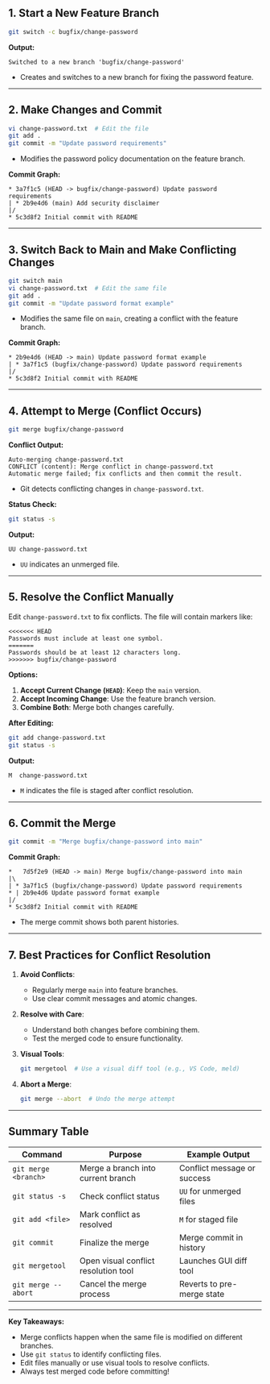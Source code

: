 ## 1. Start a New Feature Branch

```bash
git switch -c bugfix/change-password
```

**Output:**

```plaintext
Switched to a new branch 'bugfix/change-password'
```

- Creates and switches to a new branch for fixing the password feature.

------

## 2. Make Changes and Commit

```bash
vi change-password.txt  # Edit the file
git add .
git commit -m "Update password requirements"
```

- Modifies the password policy documentation on the feature branch.

**Commit Graph:**

```plaintext
* 3a7f1c5 (HEAD -> bugfix/change-password) Update password requirements
| * 2b9e4d6 (main) Add security disclaimer
|/  
* 5c3d8f2 Initial commit with README
```

------

## 3. Switch Back to Main and Make Conflicting Changes

```bash
git switch main
vi change-password.txt  # Edit the same file
git add .
git commit -m "Update password format example"
```

- Modifies the same file on `main`, creating a conflict with the feature branch.

**Commit Graph:**

```plaintext
* 2b9e4d6 (HEAD -> main) Update password format example
| * 3a7f1c5 (bugfix/change-password) Update password requirements
|/  
* 5c3d8f2 Initial commit with README
```

------

## 4. Attempt to Merge (Conflict Occurs)

```bash
git merge bugfix/change-password
```

**Conflict Output:**

```plaintext
Auto-merging change-password.txt
CONFLICT (content): Merge conflict in change-password.txt
Automatic merge failed; fix conflicts and then commit the result.
```

- Git detects conflicting changes in `change-password.txt`.

**Status Check:**

```bash
git status -s
```

**Output:**

```plaintext
UU change-password.txt
```

- `UU` indicates an unmerged file.

------

## 5. Resolve the Conflict Manually

Edit `change-password.txt` to fix conflicts. The file will contain markers like:

```plaintext
<<<<<<< HEAD
Passwords must include at least one symbol.
=======
Passwords should be at least 12 characters long.
>>>>>>> bugfix/change-password
```

**Options:**

1. **Accept Current Change (`HEAD`)**: Keep the `main` version.
2. **Accept Incoming Change**: Use the feature branch version.
3. **Combine Both**: Merge both changes carefully.

**After Editing:**

```bash
git add change-password.txt
git status -s
```

**Output:**

```plaintext
M  change-password.txt
```

- `M` indicates the file is staged after conflict resolution.

------

## 6. Commit the Merge

```bash
git commit -m "Merge bugfix/change-password into main"
```

**Commit Graph:**

```plaintext
*   7d5f2e9 (HEAD -> main) Merge bugfix/change-password into main
|\  
| * 3a7f1c5 (bugfix/change-password) Update password requirements
* | 2b9e4d6 Update password format example
|/  
* 5c3d8f2 Initial commit with README
```

- The merge commit shows both parent histories.

------

## 7. Best Practices for Conflict Resolution

1. **Avoid Conflicts**:

    - Regularly merge `main` into feature branches.
    - Use clear commit messages and atomic changes.

2. **Resolve with Care**:

    - Understand both changes before combining them.
    - Test the merged code to ensure functionality.

3. **Visual Tools**:

   ```bash
   git mergetool  # Use a visual diff tool (e.g., VS Code, meld)
   ```

4. **Abort a Merge**:

   ```bash
   git merge --abort  # Undo the merge attempt
   ```

------

## Summary Table

| Command              | Purpose                              | Example Output              |
|----------------------|--------------------------------------|-----------------------------|
| `git merge <branch>` | Merge a branch into current branch   | Conflict message or success |
| `git status -s`      | Check conflict status                | `UU` for unmerged files     |
| `git add <file>`     | Mark conflict as resolved            | `M` for staged file         |
| `git commit`         | Finalize the merge                   | Merge commit in history     |
| `git mergetool`      | Open visual conflict resolution tool | Launches GUI diff tool      |
| `git merge --abort`  | Cancel the merge process             | Reverts to pre-merge state  |

------

**Key Takeaways:**

- Merge conflicts happen when the same file is modified on different branches.
- Use `git status` to identify conflicting files.
- Edit files manually or use visual tools to resolve conflicts.
- Always test merged code before committing!